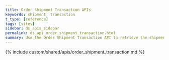 ```yaml
---
title: Order Shipment Transaction APIs
keywords: shipment, transaction
t_type: [reference]
tags: [sites]
sidebar: ds_apis_sidebar
permalink: ds_api_order_shipment_transaction.html
summary: ​Use the Order Shipment Transaction API to retrieve the shipment transactions for an order.
---
```

{% include custom/shared/apis/order_shipment_transaction.md %}
